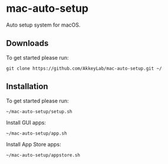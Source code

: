 # mac-auto-setup
Auto setup system for macOS.

## Downloads
To get started please run:
```
git clone https://github.com/AkkeyLab/mac-auto-setup.git ~/
```

## Installation
To get started please run:
```
~/mac-auto-setup/setup.sh
```
Install GUI apps:
```
~/mac-auto-setup/app.sh
```
Install App Store apps:
```
~/mac-auto-setup/appstore.sh
```
